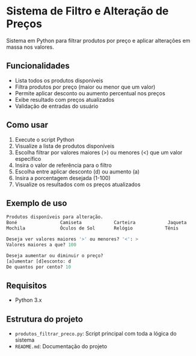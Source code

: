 # Sistema de Filtro e Alteração de Preços

Sistema em Python para filtrar produtos por preço e aplicar alterações em massa nos valores.

## Funcionalidades

- Lista todos os produtos disponíveis
- Filtra produtos por preço (maior ou menor que um valor)
- Permite aplicar desconto ou aumento percentual nos preços
- Exibe resultado com preços atualizados
- Validação de entradas do usuário

## Como usar

1. Execute o script Python
2. Visualize a lista de produtos disponíveis
3. Escolha filtrar por valores maiores (>) ou menores (<) que um valor específico
4. Insira o valor de referência para o filtro
5. Escolha entre aplicar desconto (d) ou aumento (a)
6. Insira a porcentagem desejada (1-100)
7. Visualize os resultados com os preços atualizados

## Exemplo de uso

```python
Produtos disponíveis para alteração.
Boné                Camiseta            Carteira            Jaqueta             Meias
Mochila             Óculos de Sol       Relógio            Tênis               

Deseja ver valores maiores '>' ou menores? '<': >
Valores maiores a que? 100

Deseja aumentar ou diminuir o preço?
[a]umentar [d]esconto: d
De quantos por cento? 10
```

## Requisitos

- Python 3.x

## Estrutura do projeto

- `produtos_filtrar_preco.py`: Script principal com toda a lógica do sistema
- `README.md`: Documentação do projeto

